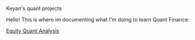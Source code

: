 Keyan's quant projects

Hello! This is where im documenting what I'm doing to learn Quant Finance:


[Equity Quant Analysis](EquityQuantAnalysisWeek1.md)
